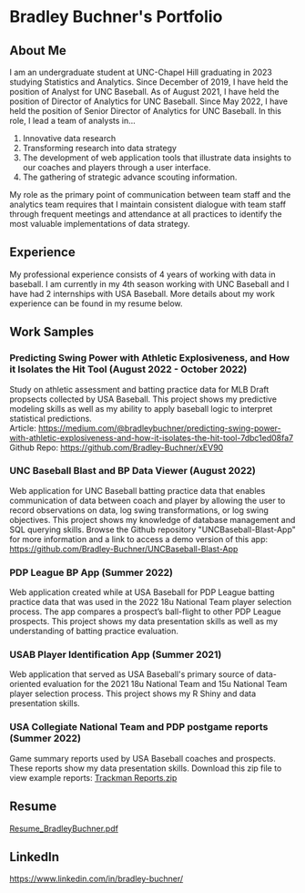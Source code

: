 # Bradley Buchner's Portfolio

## About Me
I am an undergraduate student at UNC-Chapel Hill graduating in 2023 studying Statistics and Analytics. Since December of 2019, I have held the position of Analyst for UNC Baseball. As of August 2021, I have held the position of Director of Analytics for UNC Baseball. Since May 2022, I have held the position of Senior Director of Analytics for UNC Baseball. In this role, I lead a team of analysts in... 

1. Innovative data research
2. Transforming research into data strategy
3. The development of web application tools that illustrate data insights to our coaches and players through a user interface.
4. The gathering of strategic advance scouting information.

My role as the primary point of communication between team staff and the analytics team requires that I maintain consistent dialogue with team staff through frequent meetings and attendance at all practices to identify the most valuable implementations of data strategy.

## Experience
My professional experience consists of 4 years of working with data in baseball. I am currently in my 4th season working with UNC Baseball and I have had 2 internships with USA Baseball. More details about my work experience can be found in my resume below. 

## Work Samples

### Predicting Swing Power with Athletic Explosiveness, and How it Isolates the Hit Tool (August 2022 - October 2022)
Study on athletic assessment and batting practice data for MLB Draft propsects collected by USA Baseball. This project shows my predictive modeling skills as well as my ability to apply baseball logic to interpret statistical predictions. </br>
Article: https://medium.com/@bradleybuchner/predicting-swing-power-with-athletic-explosiveness-and-how-it-isolates-the-hit-tool-7dbc1ed08fa7 </br>
Github Repo: https://github.com/Bradley-Buchner/xEV90

### UNC Baseball Blast and BP Data Viewer (August 2022)
Web application for UNC Baseball batting practice data that enables communication of data between coach and player by allowing the user to record observations on data, log swing transformations, or log swing objectives. This project shows my knowledge of database management and SQL querying skills. Browse the Github repository "UNCBaseball-Blast-App" for more information and a link to access a demo version of this app: </br>
https://github.com/Bradley-Buchner/UNCBaseball-Blast-App

### PDP League BP App (Summer 2022)
Web application created while at USA Baseball for PDP League batting practice data that was used in the 2022 18u National Team player selection process. The app compares a prospect’s ball-flight to other PDP League prospects. This project shows my data presentation skills as well as my understanding of batting practice evaluation. 

### USAB Player Identification App (Summer 2021)
Web application that served as USA Baseball's primary source of data-oriented evaluation for the 2021 18u National Team and 15u National Team player selection process. This project shows my R Shiny and data presentation skills. 

### USA Collegiate National Team and PDP postgame reports (Summer 2022)
Game summary reports used by USA Baseball coaches and prospects. These reports show my data presentation skills. Download this zip file to view example reports: [Trackman Reports.zip](https://github.com/Bradley-Buchner/Bradley-Buchner/files/9914988/Trackman.Reports.zip)


## Resume
[Resume_BradleyBuchner.pdf](https://github.com/Bradley-Buchner/Bradley-Buchner/files/9940079/Resume_BradleyBuchner.pdf)


## LinkedIn
https://www.linkedin.com/in/bradley-buchner/
